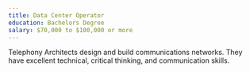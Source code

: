 ```yaml
---
title: Data Center Operator
education: Bachelors Degree
salary: $70,000 to $100,000 or more
---
```

Telephony Architects design and build communications networks. They have excellent technical, critical thinking, and communication skills.
